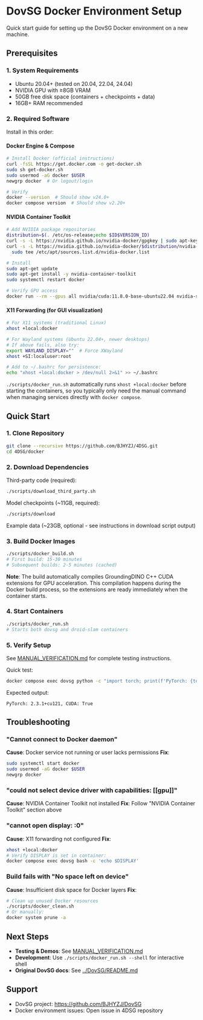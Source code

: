 # DovSG Docker Environment Setup

Quick start guide for setting up the DovSG Docker environment on a new machine.

## Prerequisites

### 1. System Requirements
- Ubuntu 20.04+ (tested on 20.04, 22.04, 24.04)
- NVIDIA GPU with ≥8GB VRAM
- 50GB free disk space (containers + checkpoints + data)
- 16GB+ RAM recommended

### 2. Required Software

Install in this order:

#### Docker Engine & Compose
```bash
# Install Docker (official instructions)
curl -fsSL https://get.docker.com -o get-docker.sh
sudo sh get-docker.sh
sudo usermod -aG docker $USER
newgrp docker  # Or logout/login

# Verify
docker --version  # Should show v24.0+
docker compose version  # Should show v2.20+
```

#### NVIDIA Container Toolkit
```bash
# Add NVIDIA package repositories
distribution=$(. /etc/os-release;echo $ID$VERSION_ID)
curl -s -L https://nvidia.github.io/nvidia-docker/gpgkey | sudo apt-key add -
curl -s -L https://nvidia.github.io/nvidia-docker/$distribution/nvidia-docker.list | \
  sudo tee /etc/apt/sources.list.d/nvidia-docker.list

# Install
sudo apt-get update
sudo apt-get install -y nvidia-container-toolkit
sudo systemctl restart docker

# Verify GPU access
docker run --rm --gpus all nvidia/cuda:11.8.0-base-ubuntu22.04 nvidia-smi
```

#### X11 Forwarding (for GUI visualization)
```bash
# For X11 systems (traditional Linux)
xhost +local:docker

# For Wayland systems (Ubuntu 22.04+, newer desktops)
# If above fails, also try:
export WAYLAND_DISPLAY=""  # Force XWayland
xhost +SI:localuser:root

# Add to ~/.bashrc for persistence:
echo "xhost +local:docker > /dev/null 2>&1" >> ~/.bashrc
```

`./scripts/docker_run.sh` automatically runs `xhost +local:docker` before starting the containers, so you typically only need the manual command when managing services directly with `docker compose`.

## Quick Start

### 1. Clone Repository
```bash
git clone --recursive https://github.com/BJHYZJ/4DSG.git
cd 4DSG/docker
```

### 2. Download Dependencies

Third-party code (required):
```bash
./scripts/download_third_party.sh
```

Model checkpoints (~11GB, required):
```bash
./scripts/download
```

Example data (~23GB, optional - see instructions in download script output)

### 3. Build Docker Images
```bash
./scripts/docker_build.sh
# First build: 15-30 minutes
# Subsequent builds: 2-5 minutes (cached)
```

**Note**: The build automatically compiles GroundingDINO C++ CUDA extensions for GPU acceleration. This compilation happens during the Docker build process, so the extensions are ready immediately when the container starts.

### 4. Start Containers
```bash
./scripts/docker_run.sh
# Starts both dovsg and droid-slam containers
```

### 5. Verify Setup
See [MANUAL_VERIFICATION.md](MANUAL_VERIFICATION.md) for complete testing instructions.

Quick test:
```bash
docker compose exec dovsg python -c "import torch; print(f'PyTorch: {torch.__version__}, CUDA: {torch.cuda.is_available()}')"
```

Expected output:
```
PyTorch: 2.3.1+cu121, CUDA: True
```

## Troubleshooting

### "Cannot connect to Docker daemon"
**Cause**: Docker service not running or user lacks permissions
**Fix**:
```bash
sudo systemctl start docker
sudo usermod -aG docker $USER
newgrp docker
```

### "could not select device driver with capabilities: [[gpu]]"
**Cause**: NVIDIA Container Toolkit not installed
**Fix**: Follow "NVIDIA Container Toolkit" section above

### "cannot open display: :0"
**Cause**: X11 forwarding not configured
**Fix**:
```bash
xhost +local:docker
# Verify DISPLAY is set in container:
docker compose exec dovsg bash -c 'echo $DISPLAY'
```

### Build fails with "No space left on device"
**Cause**: Insufficient disk space for Docker layers
**Fix**:
```bash
# Clean up unused Docker resources
./scripts/docker_clean.sh
# Or manually:
docker system prune -a
```

## Next Steps

- **Testing & Demos**: See [MANUAL_VERIFICATION.md](MANUAL_VERIFICATION.md)
- **Development**: Use `./scripts/docker_run.sh --shell` for interactive shell
- **Original DovSG docs**: See [../DovSG/README.md](../DovSG/README.md)

## Support

- DovSG project: https://github.com/BJHYZJ/DovSG
- Docker environment issues: Open issue in 4DSG repository

